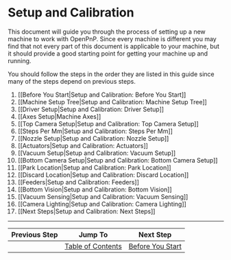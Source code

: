 # Setup and Calibration

This document will guide you through the process of setting up a new machine to work with OpenPnP. Since every machine is different you may find that not every part of this document is applicable to your machine, but it should provide a good starting point for getting your machine up and running.

You should follow the steps in the order they are listed in this guide since many of the steps depend on previous steps.

1. [[Before You Start|Setup and Calibration: Before You Start]]
2. [[Machine Setup Tree|Setup and Calibration: Machine Setup Tree]]
3. [[Driver Setup|Setup and Calibration: Driver Setup]]
4. [[Axes Setup|Machine Axes]]
5. [[Top Camera Setup|Setup and Calibration: Top Camera Setup]]
6. [[Steps Per Mm|Setup and Calibration: Steps Per Mm]]
7. [[Nozzle Setup|Setup and Calibration: Nozzle Setup]]
8. [[Actuators|Setup and Calibration: Actuators]]
9. [[Vacuum Setup|Setup and Calibration: Vacuum Setup]]
10. [[Bottom Camera Setup|Setup and Calibration: Bottom Camera Setup]]
11. [[Park Location|Setup and Calibration: Park Location]]
12. [[Discard Location|Setup and Calibration: Discard Location]]
13. [[Feeders|Setup and Calibration: Feeders]]
14. [[Bottom Vision|Setup and Calibration: Bottom Vision]]
15. [[Vacuum Sensing|Setup and Calibration: Vacuum Sensing]]
16. [[Camera Lighting|Setup and Calibration: Camera Lighting]]
17. [[Next Steps|Setup and Calibration: Next Steps]]
***

| Previous Step                 | Jump To                 | Next Step                                   |
| ----------------------------- | ----------------------- | ------------------------------------------- |
| | [Table of Contents](https://github.com/openpnp/openpnp/wiki/Setup-and-Calibration) | [Before You Start](https://github.com/openpnp/openpnp/wiki/Setup-and-Calibration%3A-Before-You-Start) |
